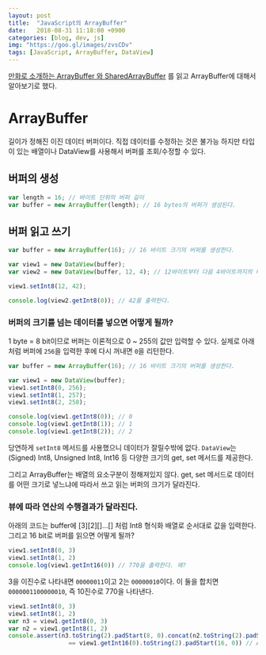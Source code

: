 ```yaml
---
layout: post
title:  "JavaScript의 ArrayBuffer"
date:   2018-08-31 11:18:00 +0900
categories: [blog, dev, js]
img: "https://goo.gl/images/zvsCDv"
tags: [JavaScript, ArrayBuffer, DataView]
---
```

[만화로 소개하는 ArrayBuffer 와 SharedArrayBuffer](http://hacks.mozilla.or.kr/2017/11/a-cartoon-intro-to-arraybuffers-and-sharedarraybuffers/) 를 읽고 ArrayBuffer에 대해서 알아보기로 했다.

# ArrayBuffer
길이가 정해진 이진 데이터 버퍼이다. 직접 데이터를 수정하는 것은 불가능 하지만 타입이 있는 배열이나 DataView를 사용해서 버퍼를 조회/수정할 수 있다.

## 버퍼의 생성
```js
var length = 16; // 바이트 단위의 버퍼 길이
var buffer = new ArrayBuffer(length); // 16 bytes의 버퍼가 생성된다.
```

## 버퍼 읽고 쓰기
```js
var buffer = new ArrayBuffer(16); // 16 바이트 크기의 버퍼를 생성한다.

var view1 = new DataView(buffer);
var view2 = new DataView(buffer, 12, 4); // 12바이트부터 다음 4바이트까지의 버퍼만 접근할 수 있는 view 객체.

view1.setInt8(12, 42);

console.log(view2.getInt8(0)); // 42를 출력한다.
```

### 버퍼의 크기를 넘는 데이터를 넣으면 어떻게 될까?

1 byte = 8 bit이므로 버퍼는 이론적으로 0 ~ 255의 값만 입력할 수 있다.
실제로 아래처럼 버퍼에 ``256``을 입력한 후에 다시 꺼내면 ```0```을 리턴한다.

```js
var buffer = new ArrayBuffer(16); // 16 바이트 크기의 버퍼를 생성한다.

var view1 = new DataView(buffer);
view1.setInt8(0, 256); 
view1.setInt8(1, 257); 
view1.setInt8(2, 258); 

console.log(view1.getInt8(0)); // 0
console.log(view1.getInt8(1)); // 1
console.log(view1.getInt8(2)); // 2
```

당연하게 ```setInt8``` 메서드를 사용했으니 데이터가 잘릴수밖에 없다. ```DataView```는 (Signed) Int8, Unsigned Int8, Int16 등 다양한 크기의 get, set 메서드를 제공한다.

그리고 ArrayBuffer는 배열의 요소구분이 정해져있지 않다. get, set 메서드로 데이터를 어떤 크기로 넣느냐에 따라서 쓰고 읽는 버퍼의 크기가 달라진다.

### 뷰에 따라 연산의 수행결과가 달라진다.

아래의 코드는 buffer에 [3][2][]...[] 처럼 Int8 형식화 배열로 순서대로 값을 입력한다. 그리고 16 bit로 버퍼를 읽으면 어떻게 될까?

```js
view1.setInt8(0, 3)
view1.setInt8(1, 2)
console.log(view1.getInt16(0)) // 770을 출력한다. 왜?
```

3을 이진수로 나타내면 ``00000011``이고 2는 ``00000010``이다. 이 둘을 합치면 ``0000001100000010``, 즉 10진수로 770을 나타낸다.

```js
view1.setInt8(0, 3)
view1.setInt8(1, 2)
var n3 = view1.getInt8(0, 3)
var n2 = view1.getInt8(1, 2)
console.assert(n3.toString(2).padStart(8, 0).concat(n2.toString(2).padStart(8, 0)) 
                 == view1.getInt16(0).toString(2).padStart(16, 0)) // Assertion true
```
